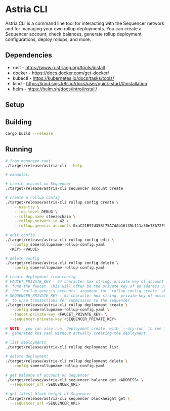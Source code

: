 # Astria CLI

Astria CLI is a command line tool for interacting with the Sequencer network
and for managing your own rollup deployments. You can create a
Sequencer account, check balances, generate rollup deployment configurations,
deploy rollups, and more.

## Dependencies

* rust - <https://www.rust-lang.org/tools/install>
* docker - <https://docs.docker.com/get-docker/>
* kubectl - <https://kubernetes.io/docs/tasks/tools/>
* kind - <https://kind.sigs.k8s.io/docs/user/quick-start/#installation>
* helm - <https://helm.sh/docs/intro/install/>

## Setup

## Building

```sh
cargo build --release
```

## Running

```sh
# from monorepo root
./target/release/astria-cli --help

# examples:

# create account on Sequencer
./target/release/astria-cli sequencer account create

# create a rollup config
./target/release/astria-cli rollup config create \
    --use-tty \
    --log-level DEBUG \
    --rollup.name steezechain \
    --rollup.network-id 42 \
    --rollup.genesis-accounts 0xaC21B97d35Bf75A7dAb16f35b111a50e78A72F30:100000000000000000000
  
# edit config
./target/release/astria-cli rollup config edit \
  --config somerollupname-rollup-config.yaml
  <KEY> <VALUE>

# delete config
./target/release/astria-cli rollup config delete \
  --config somerollupname-rollup-config.yaml

# create deployment from config
# FAUCET_PRIVATE_KEY - 64 character hex string. private key of account used to
#  fund the faucet. This will often be the private key of an address used in
#  the `rollup.genesis-accounts` argument for `rollup config create` above.
# SEQUENCER_PRIVATE_KEY - 64 character hex string. private key of account used
#  to wrap transactions for submission to the sequencer.
./target/release/astria-cli rollup deployment create \
  --config somerollupname-rollup-config.yaml \
  --faucet-private-key <FAUCET_PRIVATE_KEY> \
  --sequencer-private-key <SEQUENCER_PRIVATE_KEY>
  
# NOTE - you can also run `deployment create` with `--dry-run` to see the
#  generated k8s yaml without actually creating the deployment
  
# list deployments
./target/release/astria-cli rollup deployment list

# delete deployment
./target/release/astria-cli rollup deployment delete \
  --config somerollupname-rollup-config.yaml
  
# get balance of account on Sequencer
./target/release/astria-cli sequencer balance get <ADDRESS> \
  --sequencer_url <SEQUENCER_URL>
  
# get latest block height of Sequencer
./target/release/astria-cli sequencer blockheight get \
  --sequencer_url <SEQUENCER_URL>
```
